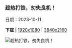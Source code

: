 ### 趁热打铁，勿失良机！

日期：2023-10-11

**下载**  |  [1920x1080](https://cn.bing.com/th?id=OHR.IdahoBarn_ZH-CN6472682534_1920x1080.jpg)  |  [3840x2160](https://cn.bing.com/th?id=OHR.IdahoBarn_ZH-CN6472682534_UHD.jpg)

![趁热打铁，勿失良机！](https://cn.bing.com/th?id=OHR.IdahoBarn_ZH-CN6472682534_1920x1080.jpg "帕卢斯地区的老谷仓和油菜田，爱达荷州，美国 (© Terry Eggers/Getty Images)")

